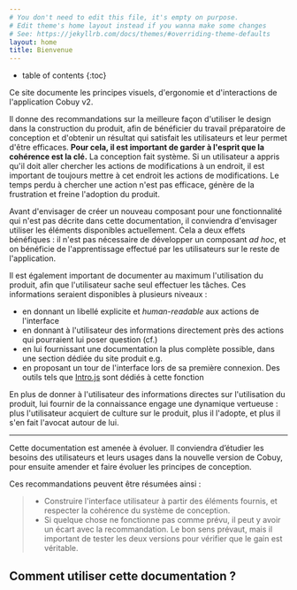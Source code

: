 ```yaml
---
# You don't need to edit this file, it's empty on purpose.
# Edit theme's home layout instead if you wanna make some changes
# See: https://jekyllrb.com/docs/themes/#overriding-theme-defaults
layout: home
title: Bienvenue
---
```

* table of contents
{:toc}

Ce site documente les principes visuels, d'ergonomie et d'interactions de l'application Cobuy v2. 

Il donne des recommandations sur la meilleure façon d'utiliser le design dans la construction du produit, afin de bénéficier du travail préparatoire de conception et d'obtenir un résultat qui satisfait les utilisateurs et leur permet d'être efficaces. **Pour cela, il est important de garder à l'esprit que la cohérence est la clé.** La conception fait système. Si un utilisateur a appris qu'il doit aller chercher les actions de modifications à un endroit, il est important de toujours mettre à cet endroit les actions de modifications. Le temps perdu à chercher une action n'est pas efficace, génère de la frustration et freine l'adoption du produit.

Avant d'envisager de créer un nouveau composant pour une fonctionnalité qui n'est pas décrite dans cette documentation, il conviendra d'envisager utiliser les éléments disponibles actuellement. Cela a deux effets bénéfiques : il n'est pas nécessaire de développer un composant _ad hoc_, et on bénéficie de l'apprentissage effectué par les utilisateurs sur le reste de l'application.

Il est également important de documenter au maximum l'utilisation du produit, afin que l'utilisateur sache seul effectuer les tâches. Ces informations seraient disponibles à plusieurs niveaux : 
- en donnant un libellé explicite et _human-readable_ aux actions de l'interface
- en donnant à l'utilisateur des informations directement près des actions qui pourraient lui poser question (cf.)
- en lui fournissant une documentation la plus complète possible, dans une section dédiée du site produit e.g.
- en proposant un tour de l'interface lors de sa première connexion. Des outils tels que [Intro.js](https://introjs.com/example/hello-world/index.html) sont dédiés à cette fonction

En plus de donner à l'utilisateur des informations directes sur l'utilisation du produit, lui fournir de la connaissance engage une dynamique vertueuse : plus l'utilisateur acquiert de culture sur le produit, plus il l'adopte, et plus il s'en fait l'avocat autour de lui.

<hr/>

Cette documentation est amenée à évoluer. Il conviendra d’étudier les besoins des utilisateurs et leurs usages dans la nouvelle version de Cobuy, pour ensuite amender et faire évoluer les principes de conception.

Ces recommandations peuvent être résumées ainsi :

> - Construire l'interface utilisateur à partir des éléments fournis, et respecter la cohérence du système de conception.
> - Si quelque chose ne fonctionne pas comme prévu, il peut y avoir un écart avec la recommandation. Le bon sens prévaut, mais il important de tester les deux versions pour vérifier que le gain est véritable.

## Comment utiliser cette documentation ? ##


